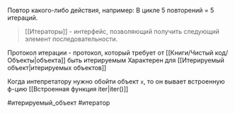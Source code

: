 Повтор какого-либо действия, например:
В цикле 5 повторений = 5 итераций.

> [[Итераторы]] - интерфейс, позволяющий получить следующий элемент последовательности.


Протокол итерации - протокол, который требует от [[Книги/Чистый код/Объекты|объекта]] быть итерируемым 
Характерен для [[Итерируемый объект|итерируемых объектов]] 

Когда интепретатору нужно обойти объект `x`, то он вывает встроенную ф-цию [[Встроенная функция iter|iter()]]


#итерируемый_объект #итератор 